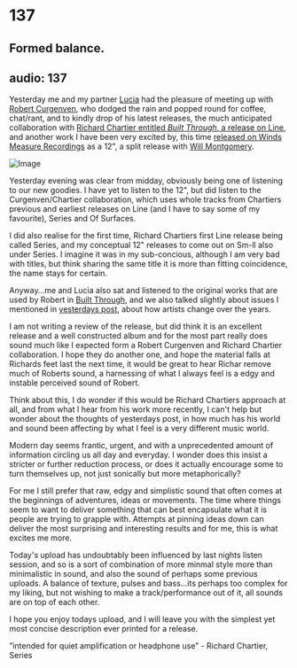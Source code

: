# 137
## Formed balance.
audio: 137
---

Yesterday me and my partner <a href="http://www.weeld.net/colourofquantum.html" title="Lucia" target="_blank">Lucia</a> had the pleasure of meeting up with <a href="http://recordedfields.net/" title="Robert Curgenven" target="_blank">Robert Curgenven</a>, who dodged the rain and popped round for coffee, chat/rant, and to kindly drop of his latest releases, the much anticipated collaboration with <a href="http://www.lineimprint.com/editions/cd/line_056/" title="Richard Chartier entitled Built Through, a release on Line" target="_blank">Richard Chartier entitled <i>Built Through</i>, a release on Line</a>, and another work I have been very excited by, this time <a href="http://windsmeasurerecordings.net/catalog/wm25/" title="released on Winds Measure Recordings" target="_blank">released on Winds Measure Recordings</a> as a 12", a split release with <a href="http://selvageflame.com/" title="Will Montgomery" target="_blank">Will Montgomery</a>.

![Image](/assets/img/Snd-137.jpg)

Yesterday evening was clear from midday, obviously being one of listening to our new goodies. I have yet to listen to the 12", but did listen to the Curgenven/Chartier collaboration, which uses whole tracks from Chartiers previous and earliest releases on Line (and I have to say some of my favourite), Series and Of Surfaces.

I did also realise for the first time, Richard Chartiers first Line release being called Series, and my conceptual 12" releases to come out on Sm-ll also under Series. I imagine it was in my sub-concious, although I am very bad with titles, but think sharing the same title it is more than fitting coincidence, the name stays for certain.

Anyway…me and Lucia also sat and listened to the original works that are used by Robert in <a href="http://www.lineimprint.com/editions/cd/line_056/" title="Built Through" target="_blank">Built Through</a>, and we also talked slightly about issues I mentioned in <a href="http://www.mono-log.org/snd_136/" title="yesterdays post" target="_blank">yesterdays post</a>, about how artists change over the years.

I am not writing a review of the release, but did think it is an excellent release and a well constructed album and for the most part really does sound much like I expected form a Robert Curgenven and Richard Chartier collaboration. I hope they do another one, and hope the material falls at Richards feet last the next time, it would be great to hear Richar remove much of Roberts sound, a harnessing of what I always feel is a edgy and instable perceived sound of Robert. 

Think about this, I do wonder if this would be Richard Chartiers approach at all, and from what I hear from his work more recently, I can't help but wonder about the thoughts of yesterdays post, in how much has his world and sound been affecting by what I feel is a very different music world. 

Modern day seems frantic, urgent, and with a unprecedented amount of information circling us all day and everyday. I wonder does this insist a stricter or further reduction process, or does it actually encourage some to turn themselves up, not just sonically but more metaphorically?

For me I still prefer that raw, edgy and simplistic sound that often comes at the beginnings of adventures, ideas or movements. The time where things seem to want to deliver something that can best encapsulate what it is people are trying to grapple with. Attempts at pinning ideas down can deliver the most surprising and interesting results and for me, this is what excites me more.

Today's upload has undoubtably been influenced by last nights listen session, and so is a sort of combination of more minmal style more than minimalistic in sound, and also the sound of perhaps some previous uploads. A balance of texture, pulses and bass…its perhaps too complex for my liking, but not wishing to make a track/performance out of it, all sounds are on top of each other.

I hope you enjoy todays upload, and I will leave you with the simplest yet most concise description ever printed for a release.

”intended for quiet amplification or headphone use” - Richard Chartier, Series